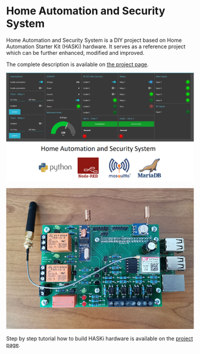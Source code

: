 # Home Automation and Security System

Home Automation and Security System is a DIY project based on Home Automation Starter Kit (HASKi) hardware. It serves as a reference project which can be further enhanced, modified and improved.

The complete description is available on [the project page](https://www.volt-bit-projects.com/articles/21/).

![Node-RED Dashboard](images/node_red_dashboard.png)

![HASKi Central Unit](images/haski_central_unit.jpg)

Step by step tutorial how to build HASKi hardware is available on the [project page](https://www.volt-bit-projects.com/articles/15/).
